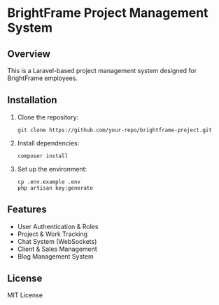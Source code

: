 # BrightFrame Project Management System

## Overview
This is a Laravel-based project management system designed for BrightFrame employees.

## Installation
1. Clone the repository:
   ```
   git clone https://github.com/your-repo/brightframe-project.git
   ```
2. Install dependencies:
   ```
   composer install
   ```
3. Set up the environment:
   ```
   cp .env.example .env
   php artisan key:generate
   ```

## Features
- User Authentication & Roles
- Project & Work Tracking
- Chat System (WebSockets)
- Client & Sales Management
- Blog Management System

## License
MIT License

